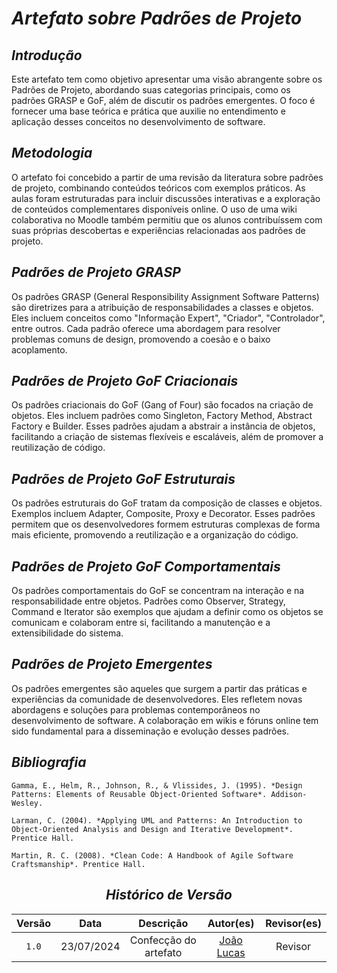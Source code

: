 # <a>*Artefato sobre Padrões de Projeto*</a>

## <a>*Introdução*</a>

Este artefato tem como objetivo apresentar uma visão abrangente sobre os Padrões de Projeto, abordando suas categorias principais, como os padrões GRASP e GoF, além de discutir os padrões emergentes. O foco é fornecer uma base teórica e prática que auxilie no entendimento e aplicação desses conceitos no desenvolvimento de software.

## <a>*Metodologia*</a>

O artefato foi concebido a partir de uma revisão da literatura sobre padrões de projeto, combinando conteúdos teóricos com exemplos práticos. As aulas foram estruturadas para incluir discussões interativas e a exploração de conteúdos complementares disponíveis online. O uso de uma wiki colaborativa no Moodle também permitiu que os alunos contribuíssem com suas próprias descobertas e experiências relacionadas aos padrões de projeto.

## <a>*Padrões de Projeto GRASP*</a>

Os padrões GRASP (General Responsibility Assignment Software Patterns) são diretrizes para a atribuição de responsabilidades a classes e objetos. Eles incluem conceitos como "Informação Expert", "Criador", "Controlador", entre outros. Cada padrão oferece uma abordagem para resolver problemas comuns de design, promovendo a coesão e o baixo acoplamento.

## <a>*Padrões de Projeto GoF Criacionais*</a>

Os padrões criacionais do GoF (Gang of Four) são focados na criação de objetos. Eles incluem padrões como Singleton, Factory Method, Abstract Factory e Builder. Esses padrões ajudam a abstrair a instância de objetos, facilitando a criação de sistemas flexíveis e escaláveis, além de promover a reutilização de código.

## <a>*Padrões de Projeto GoF Estruturais*</a>

Os padrões estruturais do GoF tratam da composição de classes e objetos. Exemplos incluem Adapter, Composite, Proxy e Decorator. Esses padrões permitem que os desenvolvedores formem estruturas complexas de forma mais eficiente, promovendo a reutilização e a organização do código.

## <a>*Padrões de Projeto GoF Comportamentais*</a>

Os padrões comportamentais do GoF se concentram na interação e na responsabilidade entre objetos. Padrões como Observer, Strategy, Command e Iterator são exemplos que ajudam a definir como os objetos se comunicam e colaboram entre si, facilitando a manutenção e a extensibilidade do sistema.

## <a>*Padrões de Projeto Emergentes*</a>

Os padrões emergentes são aqueles que surgem a partir das práticas e experiências da comunidade de desenvolvedores. Eles refletem novas abordagens e soluções para problemas contemporâneos no desenvolvimento de software. A colaboração em wikis e fóruns online tem sido fundamental para a disseminação e evolução desses padrões.

## <a>*Bibliografia*</a>

    Gamma, E., Helm, R., Johnson, R., & Vlissides, J. (1995). *Design Patterns: Elements of Reusable Object-Oriented Software*. Addison-Wesley.
    
    Larman, C. (2004). *Applying UML and Patterns: An Introduction to Object-Oriented Analysis and Design and Iterative Development*. Prentice Hall.
    
    Martin, R. C. (2008). *Clean Code: A Handbook of Agile Software Craftsmanship*. Prentice Hall.

<Center>

## <a>*Histórico de Versão*</a>

| Versão |    Data    |       Descrição       |                    Autor(es)                     | Revisor(es) |
| :----: | :--------: | :-------------------: | :----------------------------------------------: | :---------: |
| `1.0`  | 23/07/2024 | Confecção do artefato | [João Lucas](https://github.com/VasconcelosJoao) |   Revisor   |